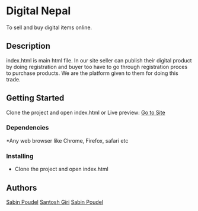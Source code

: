 # Digital Nepal

To sell and buy digital items online.

## Description

index.html is main html file. In our site seller can publish their digital product
by doing registration and buyer too have to go through registration proces to purchase
products. We are the platform given to them for doing this trade.

## Getting Started

Clone the project and open index.html
or
Live preview: [Go to Site](https://s4bin.000webhostapp.com/)

### Dependencies

*Any web browser like Chrome, Firefox, safari etc

### Installing

* Clone the project and open index.html


## Authors

[Sabin Poudel](https://www.facebook.com/S4B1N.P0UD31/)
[Santosh Giri](https://www.facebook.com/profile.php?id=100007645997906/)
[Sabin Poudel](https://www.facebook.com/nikesh.khatiwada.18/)




